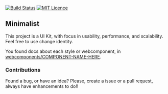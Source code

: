 [![Build Status](https://travis-ci.org/reserva-facil/minimalist.svg?branch=master)](https://travis-ci.org/reserva-facil/minimalist)
[![MIT Licence](https://badges.frapsoft.com/os/mit/mit.svg?v=103)](https://opensource.org/licenses/mit-license.php)
<!-- [![Coverage Status](https://coveralls.io/repos/github/reserva-facil/minimalist/badge.svg?branch=master)](https://coveralls.io/github/reserva-facil/minimalist?branch=master) -->

## Minimalist

This project is a UI Kit, with focus in usability, performance, and scalability.
Feel free to use change identity.

You found docs about each style or webcomponent, in [webcomponents/COMPONENT-NAME-HERE](https://github.com/reserva-facil/minimalist/tree/master/webcomponents).


### Contributions

Found a bug, or have an idea? Please, create a issue or a pull request, always have enhancements to do!! 
